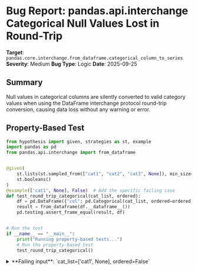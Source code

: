# Bug Report: pandas.api.interchange Categorical Null Values Lost in Round-Trip

**Target**: `pandas.core.interchange.from_dataframe.categorical_column_to_series`
**Severity**: Medium
**Bug Type**: Logic
**Date**: 2025-09-25

## Summary

Null values in categorical columns are silently converted to valid category values when using the DataFrame interchange protocol round-trip conversion, causing data loss without any warning or error.

## Property-Based Test

```python
from hypothesis import given, strategies as st, example
import pandas as pd
from pandas.api.interchange import from_dataframe


@given(
    st.lists(st.sampled_from(["cat1", "cat2", "cat3", None]), min_size=0, max_size=100),
    st.booleans()
)
@example(['cat1', None], False)  # Add the specific failing case
def test_round_trip_categorical(cat_list, ordered):
    df = pd.DataFrame({"col": pd.Categorical(cat_list, ordered=ordered)})
    result = from_dataframe(df.__dataframe__())
    pd.testing.assert_frame_equal(result, df)


# Run the test
if __name__ == "__main__":
    print("Running property-based tests...")
    # Run the property-based test
    test_round_trip_categorical()
```

<details>

<summary>
**Failing input**: `cat_list=['cat1', None], ordered=False`
</summary>
```
Running property-based tests...
Traceback (most recent call last):
  File "/home/npc/pbt/agentic-pbt/worker_/51/hypo.py", line 21, in <module>
    test_round_trip_categorical()
    ~~~~~~~~~~~~~~~~~~~~~~~~~~~^^
  File "/home/npc/pbt/agentic-pbt/worker_/51/hypo.py", line 7, in test_round_trip_categorical
    st.lists(st.sampled_from(["cat1", "cat2", "cat3", None]), min_size=0, max_size=100),
               ^^^
  File "/home/npc/miniconda/lib/python3.13/site-packages/hypothesis/core.py", line 2062, in wrapped_test
    _raise_to_user(errors, state.settings, [], " in explicit examples")
    ~~~~~~~~~~~~~~^^^^^^^^^^^^^^^^^^^^^^^^^^^^^^^^^^^^^^^^^^^^^^^^^^^^^
  File "/home/npc/miniconda/lib/python3.13/site-packages/hypothesis/core.py", line 1613, in _raise_to_user
    raise the_error_hypothesis_found
  File "/home/npc/pbt/agentic-pbt/worker_/51/hypo.py", line 14, in test_round_trip_categorical
    pd.testing.assert_frame_equal(result, df)
    ~~~~~~~~~~~~~~~~~~~~~~~~~~~~~^^^^^^^^^^^^
  File "/home/npc/miniconda/lib/python3.13/site-packages/pandas/_testing/asserters.py", line 1303, in assert_frame_equal
    assert_series_equal(
    ~~~~~~~~~~~~~~~~~~~^
        lcol,
        ^^^^^
    ...<12 lines>...
        check_flags=False,
        ^^^^^^^^^^^^^^^^^^
    )
    ^
  File "/home/npc/miniconda/lib/python3.13/site-packages/pandas/_testing/asserters.py", line 1050, in assert_series_equal
    _testing.assert_almost_equal(
    ~~~~~~~~~~~~~~~~~~~~~~~~~~~~^
        left._values,
        ^^^^^^^^^^^^^
    ...<5 lines>...
        index_values=left.index,
        ^^^^^^^^^^^^^^^^^^^^^^^^
    )
    ^
  File "pandas/_libs/testing.pyx", line 55, in pandas._libs.testing.assert_almost_equal
  File "pandas/_libs/testing.pyx", line 173, in pandas._libs.testing.assert_almost_equal
  File "/home/npc/miniconda/lib/python3.13/site-packages/pandas/_testing/asserters.py", line 620, in raise_assert_detail
    raise AssertionError(msg)
AssertionError: DataFrame.iloc[:, 0] (column name="col") are different

DataFrame.iloc[:, 0] (column name="col") values are different (50.0 %)
[index]: [0, 1]
[left]:  ['cat1', 'cat1']
Categories (1, object): ['cat1']
[right]: ['cat1', NaN]
Categories (1, object): ['cat1']
At positional index 1, first diff: cat1 != nan
Falsifying explicit example: test_round_trip_categorical(
    cat_list=['cat1', None],
    ordered=False,
)
```
</details>

## Reproducing the Bug

```python
import pandas as pd
from pandas.api.interchange import from_dataframe

# Create a DataFrame with categorical column containing null
df = pd.DataFrame({"col": pd.Categorical(["cat1", None])})
print("Original DataFrame:")
print(df)
print("\nOriginal values as list:")
print(df["col"].tolist())

# Convert through the interchange protocol
result = from_dataframe(df.__dataframe__())
print("\nDataFrame after round-trip:")
print(result)
print("\nValues after round-trip as list:")
print(result["col"].tolist())

# Check if values match
print("\nComparison:")
print(f"Original: {df['col'].tolist()}")
print(f"After round-trip: {result['col'].tolist()}")
print(f"Are they equal? {df['col'].tolist() == result['col'].tolist()}")
```

<details>

<summary>
Output showing null value converted to 'cat1'
</summary>
```
Original DataFrame:
    col
0  cat1
1   NaN

Original values as list:
['cat1', nan]

DataFrame after round-trip:
    col
0  cat1
1  cat1

Values after round-trip as list:
['cat1', 'cat1']

Comparison:
Original: ['cat1', nan]
After round-trip: ['cat1', 'cat1']
Are they equal? False
```
</details>

## Why This Is A Bug

The DataFrame interchange protocol is designed to preserve data integrity during conversion between different dataframe libraries. The protocol explicitly defines how null values should be represented in categorical columns using sentinel values (ColumnNullType.USE_SENTINEL with value -1).

The bug violates this expected behavior in multiple ways:

1. **Protocol Violation**: The interchange protocol specification defines USE_SENTINEL for representing null values in categorical columns. The implementation acknowledges this (see comment at line 251-252 of from_dataframe.py) but fails to preserve these sentinel values.

2. **Silent Data Corruption**: Null values are silently converted to valid category values without any warning or error. This is particularly dangerous because users may not immediately notice their missing data has been replaced with incorrect values.

3. **Implementation Intent**: The code comment at lines 251-252 explicitly states "Doing module in order to not get ``IndexError`` for out-of-bounds sentinel values in `codes`", demonstrating clear intent to handle sentinel values. However, the modulo operation inadvertently maps sentinel values to valid category indices.

4. **Incorrect Logic**: When a null is represented by sentinel value -1, the modulo operation `codes % len(categories)` produces:
   - For 2 categories: -1 % 2 = 1 (maps to second category)
   - For 3 categories: -1 % 3 = 2 (maps to third category)
   - This systematically corrupts all null values

5. **Function Ordering Issue**: The `set_nulls()` function is called after the incorrect conversion has already happened (line 263), meaning it cannot recover the lost information about which values were originally null.

## Relevant Context

The pandas documentation provides important context:

1. **Alternative Recommended**: From pandas 2.3 onwards, the documentation recommends using Arrow PyCapsule Interface instead of the interchange protocol, noting "severe implementation issues" with the interchange protocol.

2. **Known Issues**: The documentation explicitly warns about implementation problems and recommends limited use cases for the interchange protocol.

3. **Code Location**: The bug is in `/pandas/core/interchange/from_dataframe.py`, specifically in the `categorical_column_to_series()` function at lines 253-254.

4. **Impact Scope**: This affects any categorical column with null values being converted through the interchange protocol, regardless of whether the categorical is ordered or unordered.

Relevant documentation links:
- DataFrame Interchange Protocol Spec: https://data-apis.org/dataframe-protocol/latest/
- pandas.api.interchange.from_dataframe: https://pandas.pydata.org/docs/reference/api/pandas.api.interchange.from_dataframe.html

## Proposed Fix

```diff
--- a/pandas/core/interchange/from_dataframe.py
+++ b/pandas/core/interchange/from_dataframe.py
@@ -248,10 +248,21 @@ def categorical_column_to_series(col: Column) -> tuple[pd.Series, Any]:
         codes_buff, codes_dtype, offset=col.offset, length=col.size()
     )

-    # Doing module in order to not get ``IndexError`` for
-    # out-of-bounds sentinel values in `codes`
+    null_kind, sentinel_val = col.describe_null
+
+    # Create values array, handling sentinel values for nulls
     if len(categories) > 0:
-        values = categories[codes % len(categories)]
+        # Handle sentinel values properly to preserve null information
+        if null_kind == ColumnNullType.USE_SENTINEL:
+            # Create mask for valid (non-sentinel) codes
+            valid_mask = codes != sentinel_val
+            values = np.empty(len(codes), dtype=object)
+            # Only apply modulo to valid codes, not sentinel values
+            values[valid_mask] = categories[codes[valid_mask] % len(categories)]
+            # Preserve sentinel values for set_nulls to process later
+            values[~valid_mask] = sentinel_val
+        else:
+            # No sentinel values, safe to use modulo on all codes
+            values = categories[codes % len(categories)]
     else:
         values = codes
```